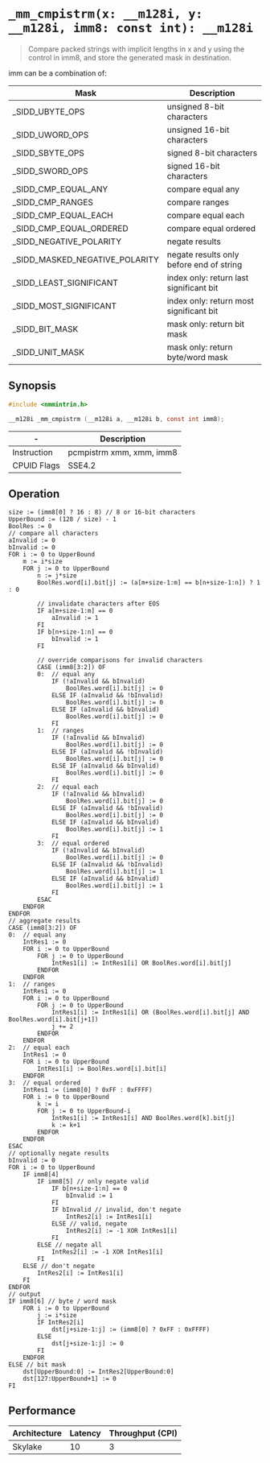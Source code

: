 `_mm_cmpistrm(x: __m128i, y: __m128i, imm8: const int): __m128i`
================================================================

> Compare packed strings with implicit lengths in x and y using the control in imm8, and store the generated mask in destination.

imm can be a combination of:

| Mask                           | Description                              |
| ------------------------------ | ---------------------------------------- |
| _SIDD_UBYTE_OPS                | unsigned 8-bit characters                |
| _SIDD_UWORD_OPS                | unsigned 16-bit characters               |
| _SIDD_SBYTE_OPS                | signed 8-bit characters                  |
| _SIDD_SWORD_OPS                | signed 16-bit characters                 |
| _SIDD_CMP_EQUAL_ANY            | compare equal any                        |
| _SIDD_CMP_RANGES               | compare ranges                           |
| _SIDD_CMP_EQUAL_EACH           | compare equal each                       |
| _SIDD_CMP_EQUAL_ORDERED        | compare equal ordered                    |
| _SIDD_NEGATIVE_POLARITY        | negate results                           |
| _SIDD_MASKED_NEGATIVE_POLARITY | negate results only before end of string |
| _SIDD_LEAST_SIGNIFICANT        | index only: return last significant bit  |
| _SIDD_MOST_SIGNIFICANT         | index only: return most significant bit  |
| _SIDD_BIT_MASK                 | mask only: return bit mask               |
| _SIDD_UNIT_MASK                | mask only: return byte/word mask         |

## Synopsis

```c
#include <nmmintrin.h>

__m128i _mm_cmpistrm (__m128i a, __m128i b, const int imm8);
```

| -           | Description              |
| ----------- | ------------------------ |
| Instruction | pcmpistrm xmm, xmm, imm8 |
| CPUID Flags | SSE4.2                   |

## Operation

```
size := (imm8[0] ? 16 : 8) // 8 or 16-bit characters
UpperBound := (128 / size) - 1
BoolRes := 0
// compare all characters
aInvalid := 0
bInvalid := 0
FOR i := 0 to UpperBound
	m := i*size
	FOR j := 0 to UpperBound
		n := j*size
		BoolRes.word[i].bit[j] := (a[m+size-1:m] == b[n+size-1:n]) ? 1 : 0
		
		// invalidate characters after EOS
		IF a[m+size-1:m] == 0
			aInvalid := 1
		FI
		IF b[n+size-1:n] == 0
			bInvalid := 1
		FI
		
		// override comparisons for invalid characters
		CASE (imm8[3:2]) OF
		0:  // equal any
			IF (!aInvalid && bInvalid)
				BoolRes.word[i].bit[j] := 0
			ELSE IF (aInvalid && !bInvalid)
				BoolRes.word[i].bit[j] := 0
			ELSE IF (aInvalid && bInvalid)
				BoolRes.word[i].bit[j] := 0
			FI
		1:  // ranges
			IF (!aInvalid && bInvalid)
				BoolRes.word[i].bit[j] := 0
			ELSE IF (aInvalid && !bInvalid)
				BoolRes.word[i].bit[j] := 0
			ELSE IF (aInvalid && bInvalid)
				BoolRes.word[i].bit[j] := 0
			FI
		2:  // equal each
			IF (!aInvalid && bInvalid)
				BoolRes.word[i].bit[j] := 0
			ELSE IF (aInvalid && !bInvalid)
				BoolRes.word[i].bit[j] := 0
			ELSE IF (aInvalid && bInvalid)
				BoolRes.word[i].bit[j] := 1
			FI
		3:  // equal ordered
			IF (!aInvalid && bInvalid)
				BoolRes.word[i].bit[j] := 0
			ELSE IF (aInvalid && !bInvalid)
				BoolRes.word[i].bit[j] := 1
			ELSE IF (aInvalid && bInvalid)
				BoolRes.word[i].bit[j] := 1
			FI
		ESAC
	ENDFOR
ENDFOR
// aggregate results
CASE (imm8[3:2]) OF
0:  // equal any
	IntRes1 := 0
	FOR i := 0 to UpperBound
		FOR j := 0 to UpperBound
			IntRes1[i] := IntRes1[i] OR BoolRes.word[i].bit[j]
		ENDFOR
	ENDFOR
1:  // ranges
	IntRes1 := 0
	FOR i := 0 to UpperBound
		FOR j := 0 to UpperBound
			IntRes1[i] := IntRes1[i] OR (BoolRes.word[i].bit[j] AND BoolRes.word[i].bit[j+1])
			j += 2
		ENDFOR
	ENDFOR
2:  // equal each
	IntRes1 := 0
	FOR i := 0 to UpperBound
		IntRes1[i] := BoolRes.word[i].bit[i]
	ENDFOR
3:  // equal ordered
	IntRes1 := (imm8[0] ? 0xFF : 0xFFFF)
	FOR i := 0 to UpperBound
		k := i
		FOR j := 0 to UpperBound-i
			IntRes1[i] := IntRes1[i] AND BoolRes.word[k].bit[j]
			k := k+1
		ENDFOR
	ENDFOR
ESAC
// optionally negate results
bInvalid := 0
FOR i := 0 to UpperBound
	IF imm8[4]
		IF imm8[5] // only negate valid
			IF b[n+size-1:n] == 0
				bInvalid := 1
			FI
			IF bInvalid // invalid, don't negate
				IntRes2[i] := IntRes1[i]
			ELSE // valid, negate
				IntRes2[i] := -1 XOR IntRes1[i]
			FI
		ELSE // negate all
			IntRes2[i] := -1 XOR IntRes1[i]
		FI
	ELSE // don't negate
		IntRes2[i] := IntRes1[i]
	FI
ENDFOR
// output
IF imm8[6] // byte / word mask
	FOR i := 0 to UpperBound
		j := i*size
		IF IntRes2[i]
			dst[j+size-1:j] := (imm8[0] ? 0xFF : 0xFFFF)
		ELSE
			dst[j+size-1:j] := 0
		FI
	ENDFOR
ELSE // bit mask
	dst[UpperBound:0] := IntRes2[UpperBound:0]
	dst[127:UpperBound+1] := 0
FI
```

## Performance

| Architecture | Latency | Throughput (CPI) |
| ------------ | ------- | ---------------- |
| Skylake      | 10      | 3                |
